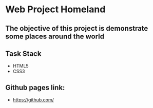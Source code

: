 # Web Project Homeland

## The objective of this project is demonstrate some places around the world

## Task Stack

- HTML5
- CSS3

## Github pages link:

- https://github.com/
